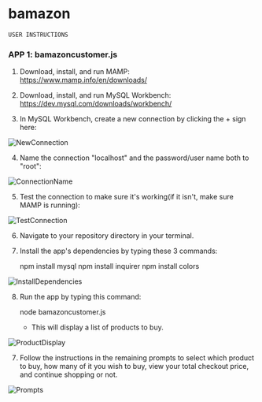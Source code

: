 # bamazon

`USER INSTRUCTIONS`

### APP 1: bamazoncustomer.js ###

1. Download, install, and run MAMP: https://www.mamp.info/en/downloads/

2. Download, install, and run MySQL Workbench: https://dev.mysql.com/downloads/workbench/

3. In MySQL Workbench, create a new connection by clicking the + sign here:

![NewConnection](https://puu.sh/CEBP2.png)

4. Name the connection "localhost" and the password/user name both to "root":

![ConnectionName](https://puu.sh/CEBT2.png)

5. Test the connection to make sure it's working(if it isn't, make sure MAMP is running):

![TestConnection](https://puu.sh/CEBTB.png)

6. Navigate to your repository directory in your terminal.

7. Install the app's dependencies by typing these 3 commands:

    npm install mysql
    npm install inquirer
    npm install colors

![InstallDependencies](https://puu.sh/CEBXX.png)

8. Run the app by typing this command:

    node bamazoncustomer.js

    * This will display a list of products to buy.

![ProductDisplay](https://puu.sh/CEC0B.png)

7. Follow the instructions in the remaining prompts to select which product to buy, how many
of it you wish to buy, view your total checkout price, and continue shopping or not.

![Prompts](https://puu.sh/CEC5l.png)